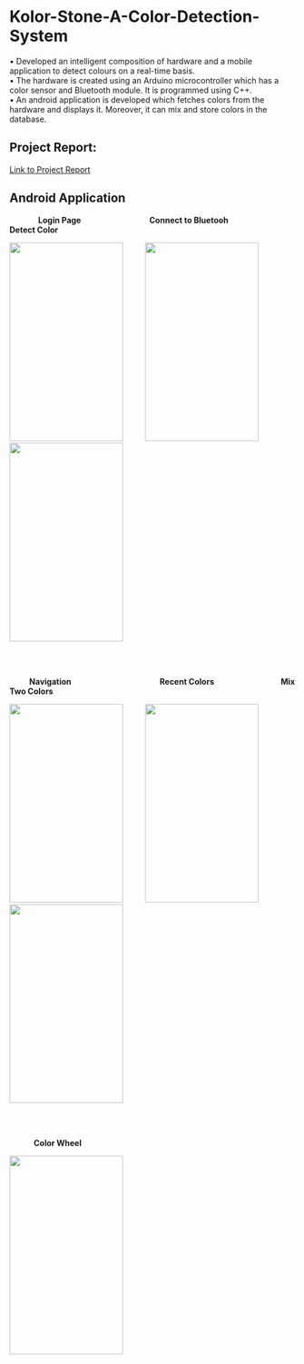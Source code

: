 # Kolor-Stone-A-Color-Detection-System
• Developed an intelligent composition of hardware and a mobile application to detect colours on a real-time basis.  
• The hardware is created using an Arduino microcontroller which has a color sensor and Bluetooth module. It is programmed using C++.  
• An android application is developed which fetches colors from the hardware and displays it. Moreover, it can mix and store colors in the database.

<h2> Project Report: </h2> <a href="https://goo.gl/ve3bt4">Link to Project Report</a>
<br>

<h2> Android Application </h2>

&nbsp;&nbsp;&nbsp;&nbsp;&nbsp;&nbsp;&nbsp;&nbsp;&nbsp;&nbsp;&nbsp;&nbsp;<b> Login Page </b>
&nbsp;&nbsp;&nbsp;&nbsp;&nbsp;&nbsp;&nbsp;&nbsp;&nbsp;&nbsp;&nbsp;&ensp;&ensp;&ensp;&ensp;&ensp;&ensp;&ensp;&ensp;&ensp;&ensp;
<b> Connect to Bluetooh </b>
&nbsp;&nbsp;&nbsp;&nbsp;&nbsp;&nbsp;&nbsp;&nbsp;&nbsp;&nbsp;&nbsp;&ensp;&ensp;&ensp;&ensp;&nbsp;&ensp;&nbsp;&ensp;
<b> Detect Color </b>
<p align="left" >
<img src="https://github.com/kaushikvapiwala/Kolor-Stone-A-Color-Detection-System/blob/master/Screenshots/Login.png" width="200" height="350"/>
&nbsp;&nbsp;&nbsp;&nbsp;&nbsp;&nbsp;&nbsp;&nbsp;
<img src="https://github.com/kaushikvapiwala/Kolor-Stone-A-Color-Detection-System/blob/master/Screenshots/connect.png" width="200" height="350"/>
&nbsp;&nbsp;&nbsp;&nbsp;&nbsp;&nbsp;&nbsp;&nbsp;
<img src="https://github.com/kaushikvapiwala/Kolor-Stone-A-Color-Detection-System/blob/master/Screenshots/detect.png" width="200" height="350"/>
</p>

<br>
<br>

&nbsp;&nbsp;&nbsp;&nbsp;&nbsp;&nbsp;&nbsp;&nbsp;<b> Navigation </b>
&ensp;&nbsp;&nbsp;&nbsp;&nbsp;&ensp;&ensp;&ensp;&ensp;&ensp;&ensp;&ensp;&ensp;&ensp;&ensp;&ensp;&ensp;&ensp;&ensp;&ensp;&ensp;&ensp;&ensp;
<b> Recent Colors </b>
&nbsp;&nbsp;&nbsp;&nbsp;&nbsp;&nbsp;&nbsp;&nbsp;&ensp;&nbsp;&nbsp;&nbsp;&nbsp;&ensp;&ensp;&ensp;&ensp;&ensp;&ensp;&ensp;&ensp;
<b> Mix Two Colors </b>
<p align="left" >
<img src="https://github.com/kaushikvapiwala/Kolor-Stone-A-Color-Detection-System/blob/master/Screenshots/navigate.png" width="200" height="350"/>
&nbsp;&nbsp;&nbsp;&nbsp;&nbsp;&nbsp;&nbsp;&nbsp;
<img src="https://github.com/kaushikvapiwala/Kolor-Stone-A-Color-Detection-System/blob/master/Screenshots/recent.png" width="200" height="350"/>
&nbsp;&nbsp;&nbsp;&nbsp;&nbsp;&nbsp;&nbsp;&nbsp;
<img src="https://github.com/kaushikvapiwala/Kolor-Stone-A-Color-Detection-System/blob/master/Screenshots/mix.png" width="200" height="350"/>
</p>

<br>
<br>

&nbsp;&nbsp;&nbsp;&nbsp;&nbsp;&nbsp;&nbsp;&nbsp;&nbsp;&nbsp;<b> Color Wheel </b>
<p align="left" >
<img src="https://github.com/kaushikvapiwala/Kolor-Stone-A-Color-Detection-System/blob/master/Screenshots/wheel.png" width="200" height="350"/>
</p>
